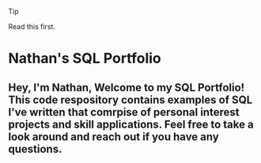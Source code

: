 > [!TIP]
> Read this first.


# Nathan's SQL Portfolio

## Hey, I'm Nathan, Welcome to my SQL Portfolio! This code respository contains examples of SQL I've written that comrpise of personal interest projects and skill applications. Feel free to take a look around and reach out if you have any questions.  
